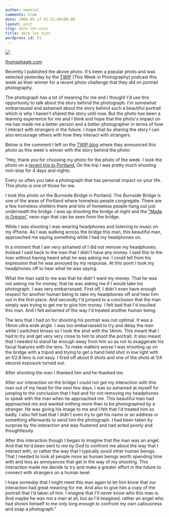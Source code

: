 ```yaml
---
author: maeniel
comments: true
date: 2008-05-17 03:21:04+00:00
layout: post
slug: abre-les-ojos
title: abre les ojos
wordpress_id: 51
---
```


[![](http://maeniel.files.wordpress.com/2008/05/2364058216_62d33ee70d.jpg)](http://maeniel.files.wordpress.com/2008/05/2364058216_62d33ee70d.jpg)

[thomashawk.com](http://maeniel.files.wordpress.com/2008/05/2364058216_62d33ee70d.jpg)

Recently I published the above photo.  It's been a popular photo and was selected yesterday by the [TWIP](http://twipphoto.com/) (This Week in Photography) podcast this week as their winner for a recent photo challenge that they did on portrait photography.

The photograph has a lot of meaning for me and I thought I'd use this opportunity to talk about the story behind the photograph. I'm somewhat embarrassed and ashamed about the story behind such a beautiful portrait which is why I haven't shared the story until now. But the photo has been a learning experience for me and I think and hope that the photo's impact on me has made me a better person and a better photographer in terms of how I interact with strangers in the future. I hope that by sharing the story I can also encourage others with how they interact with strangers.

Below is the comment I left on the [TWIP blog](http://twipphoto.com/index.php/archives/278#comments) where they announced this photo as this week's winner with the story behind the photo:

"Hey, thank you for choosing my photo for the photo of the week.  I took the photo on a [recent trip to Portland.](http://www.flickr.com/photos/thomashawk/sets/72157604010010570/) On the trip I was pretty much shooting non-stop for 4 days and nights.

Every so often you take a photograph that has personal impact on your life.  This photo is one of those for me.

I took this photo on the Burnside Bridge in Portland. The Burnside Bridge is one of the areas of Portland where homeless people congregate. There are a few homeless shelters there and lots of homeless people hang out just underneath the bridge. I was up shooting the bridge at night and the ["Made in Oregon"](http://www.flickr.com/photos/thomashawk/2361781859/in/set-72157604010010570/) neon sign that can be seen from the bridge.

While I was shooting I was wearing headphones and listening to music on my iPhone. As I was walking across the bridge this man, this beautiful man, approached me saying something while I had my headphones on.

In a moment that I am very ashamed of I did not remove my headphones. Instead I said back to the man that I didn't have any money. I said this to the man without having heard what he was asking me. I could tell from his expression that he was annoyed by my response. At this point I took my headphones off to hear what he was saying.

What the man said to me was that he didn't want my money. That he was not asking me for money, that he was asking me if I would take his photograph. I was very embarrassed. First off, I didn't even have enough respect for another human being to take my headphones off and hear him out in the first place. And secondly I'd jumped to a conclusion that the man simply was trying to get me to give him money. I felt bad that I'd insulted this man. And I felt ashamed of the way I'd treated another human being.

The lens that I had on for shooting his portrait was not optimal. It was a 14mm ultra wide angle. I was too embarrassed to try and delay the man while I switched lenses so I took the shot with the 14mm. This meant that I had to try and get very very close to him to shoot the portrait. It also meant that I needed to stand far enough away from him so as not to exaggerate his facial features with the lens. To make matters worse I was shooting up on the bridge with a tripod and trying to get a hand held shot in low light with an f/2.8 lens is not easy. I fired off about 6 shots and one of the shots at 1/4 second exposure turned out.

After shooting the man I thanked him and he thanked me.

After our interaction on the bridge I could not get my interaction with this man out of my head for the next few days. I was so ashamed at myself for jumping to the conclusion that I had and for not removing my headphones to speak with the man when he approached me. This beautiful man had approached me and wanted nothing more than to be photographed by a stranger. He was giving his image to me and I felt that I'd treated him so badly. I also felt bad that I didn't even try to get his name or an address or something afterwards to send him the photograph. I had been taken by surprise by the interaction and was flustered and had acted poorly and thoughtlessly.

After this interaction though I began to imagine that the man was an angel. And that he'd been sent to me by God to confront me about the way that I interact with, or rather the way that I typically avoid other human beings. That I needed to look at people more as human beings worth spending time with and less as annoyances that get in the way of my shooting. This interaction made me decide to try and make a greater effort in the future to connect with strangers on a human level.

I hope someday that I might meet this man again to let him know that our interaction had great meaning for me. And also to give him a copy of the portrait that I'd taken of him. I imagine that I'll never know who this man is. And maybe he was not a man at all, but as I'd imagined, rather an angel who had shown himself to me only long enough to confront my own callousness and snap a photograph."
